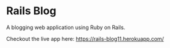 # Rails Blog

A blogging web application using Ruby on Rails.  

Checkout the live app here: https://rails-blog11.herokuapp.com/
